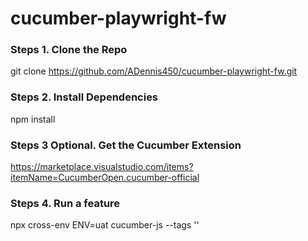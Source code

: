 # cucumber-playwright-fw


### Steps 1. Clone the Repo
git clone https://github.com/ADennis450/cucumber-playwright-fw.git

### Steps 2. Install Dependencies
npm install

### Steps 3 Optional. Get the Cucumber Extension
https://marketplace.visualstudio.com/items?itemName=CucumberOpen.cucumber-official

### Steps 4. Run a feature
npx cross-env ENV=uat cucumber-js --tags '<tagName>' 
